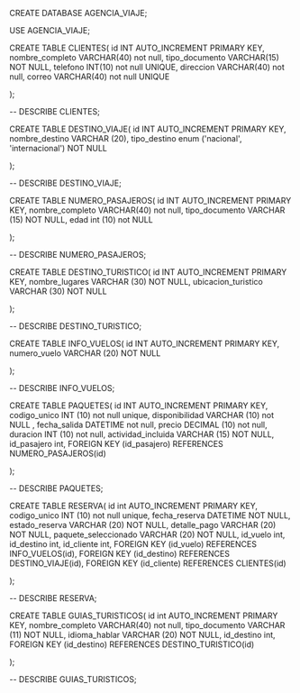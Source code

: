 CREATE DATABASE AGENCIA_VIAJE;

USE AGENCIA_VIAJE;

CREATE TABLE CLIENTES(
 id INT AUTO_INCREMENT PRIMARY KEY,
 nombre_completo VARCHAR(40) not null,
 tipo_documento VARCHAR(15) NOT NULL,
 telefono INT(10) not null UNIQUE,
 direccion VARCHAR(40) not null,
 correo VARCHAR(40) not null UNIQUE 
 
 );
 
-- DESCRIBE CLIENTES;

 
CREATE TABLE DESTINO_VIAJE(
 id INT AUTO_INCREMENT PRIMARY KEY,
 nombre_destino VARCHAR (20),
 tipo_destino enum ('nacional', 'internacional') NOT NULL

);


-- DESCRIBE DESTINO_VIAJE;
 

CREATE TABLE NUMERO_PASAJEROS(
 id INT AUTO_INCREMENT PRIMARY KEY,
 nombre_completo VARCHAR(40) not null,
 tipo_documento VARCHAR (15) NOT NULL,
 edad int (10) not NULL 
 
);
 
-- DESCRIBE NUMERO_PASAJEROS;


CREATE TABLE DESTINO_TURISTICO(
 id INT AUTO_INCREMENT PRIMARY KEY,
 nombre_lugares VARCHAR (30) NOT NULL,
 ubicacion_turistico VARCHAR (30) NOT NULL
 
);
 
-- DESCRIBE DESTINO_TURISTICO;

 
CREATE TABLE INFO_VUELOS(
 id INT AUTO_INCREMENT PRIMARY KEY,
 numero_vuelo VARCHAR (20) NOT NULL 

);

-- DESCRIBE INFO_VUELOS;

 
CREATE TABLE PAQUETES(
 id INT AUTO_INCREMENT PRIMARY KEY,
 codigo_unico INT (10) not null unique,
 disponibilidad VARCHAR (10) not NULL ,
 fecha_salida DATETIME	not null,
 precio DECIMAL (10) not null,
 duracion INT (10) not null,
 actividad_incluida VARCHAR (15) NOT NULL,
 id_pasajero int,
 FOREIGN KEY (id_pasajero) REFERENCES NUMERO_PASAJEROS(id)
 
 );
 
-- DESCRIBE PAQUETES;


CREATE TABLE RESERVA(
 id int AUTO_INCREMENT PRIMARY KEY,
 codigo_unico INT (10) not null unique,
 fecha_reserva DATETIME NOT NULL,
 estado_reserva VARCHAR (20) NOT NULL,
 detalle_pago VARCHAR (20) NOT NULL,
 paquete_seleccionado VARCHAR (20) NOT NULL,
 id_vuelo int,
 id_destino int,
 id_cliente int,
 FOREIGN KEY (id_vuelo) REFERENCES INFO_VUELOS(id),
 FOREIGN KEY (id_destino) REFERENCES DESTINO_VIAJE(id),
 FOREIGN KEY (id_cliente) REFERENCES CLIENTES(id)
 
 );
 
-- DESCRIBE RESERVA;

CREATE TABLE GUIAS_TURISTICOS(
 id int AUTO_INCREMENT PRIMARY KEY,
 nombre_completo VARCHAR(40) not null,
 tipo_documento VARCHAR (11) NOT NULL,
 idioma_hablar VARCHAR (20) NOT NULL,
 id_destino int,
 FOREIGN KEY (id_destino) REFERENCES DESTINO_TURISTICO(id)

);
 
-- DESCRIBE GUIAS_TURISTICOS;

 
 
 
